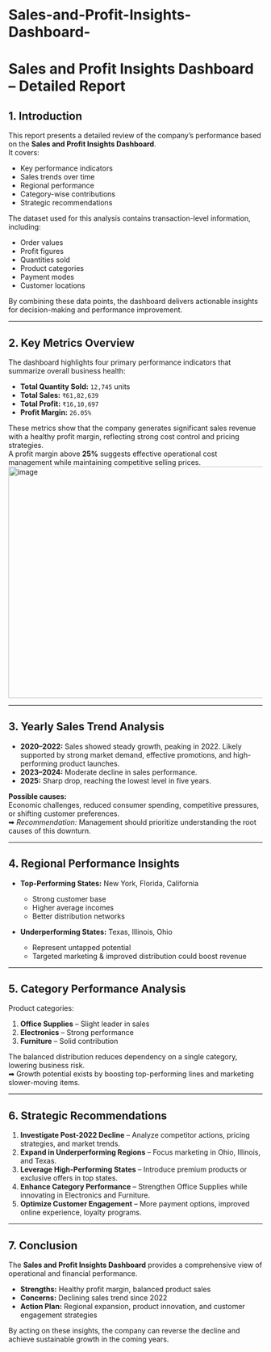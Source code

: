 # Sales-and-Profit-Insights-Dashboard-
# Sales and Profit Insights Dashboard – Detailed Report

## 1. Introduction
This report presents a detailed review of the company’s performance based on the **Sales and Profit Insights Dashboard**.  
It covers:
- Key performance indicators
- Sales trends over time
- Regional performance
- Category-wise contributions
- Strategic recommendations

The dataset used for this analysis contains transaction-level information, including:
- Order values
- Profit figures
- Quantities sold
- Product categories
- Payment modes
- Customer locations

By combining these data points, the dashboard delivers actionable insights for decision-making and performance improvement.

---

## 2. Key Metrics Overview
The dashboard highlights four primary performance indicators that summarize overall business health:

- **Total Quantity Sold:** `12,745` units  
- **Total Sales:** `₹61,82,639`  
- **Total Profit:** `₹16,10,697`  
- **Profit Margin:** `26.05%`

These metrics show that the company generates significant sales revenue with a healthy profit margin, reflecting strong cost control and pricing strategies.  
A profit margin above **25%** suggests effective operational cost management while maintaining competitive selling prices.
<img width="1017" height="458" alt="image" src="https://github.com/user-attachments/assets/e80b65ab-aacf-40f2-b864-8c25ce911174" />


---

## 3. Yearly Sales Trend Analysis
- **2020–2022:** Sales showed steady growth, peaking in 2022. Likely supported by strong market demand, effective promotions, and high-performing product launches.  
- **2023–2024:** Moderate decline in sales performance.  
- **2025:** Sharp drop, reaching the lowest level in five years.  

**Possible causes:**  
Economic challenges, reduced consumer spending, competitive pressures, or shifting customer preferences.  
➡ *Recommendation:* Management should prioritize understanding the root causes of this downturn.

---

## 4. Regional Performance Insights
- **Top-Performing States:** New York, Florida, California  
  - Strong customer base  
  - Higher average incomes  
  - Better distribution networks  

- **Underperforming States:** Texas, Illinois, Ohio  
  - Represent untapped potential  
  - Targeted marketing & improved distribution could boost revenue

---

## 5. Category Performance Analysis
Product categories:
1. **Office Supplies** – Slight leader in sales
2. **Electronics** – Strong performance
3. **Furniture** – Solid contribution

The balanced distribution reduces dependency on a single category, lowering business risk.  
➡ Growth potential exists by boosting top-performing lines and marketing slower-moving items.

---

## 6. Strategic Recommendations
1. **Investigate Post-2022 Decline** – Analyze competitor actions, pricing strategies, and market trends.
2. **Expand in Underperforming Regions** – Focus marketing in Ohio, Illinois, and Texas.
3. **Leverage High-Performing States** – Introduce premium products or exclusive offers in top states.
4. **Enhance Category Performance** – Strengthen Office Supplies while innovating in Electronics and Furniture.
5. **Optimize Customer Engagement** – More payment options, improved online experience, loyalty programs.

---

## 7. Conclusion
The **Sales and Profit Insights Dashboard** provides a comprehensive view of operational and financial performance.  

- **Strengths:** Healthy profit margin, balanced product sales  
- **Concerns:** Declining sales trend since 2022  
- **Action Plan:** Regional expansion, product innovation, and customer engagement strategies  

By acting on these insights, the company can reverse the decline and achieve sustainable growth in the coming years.
